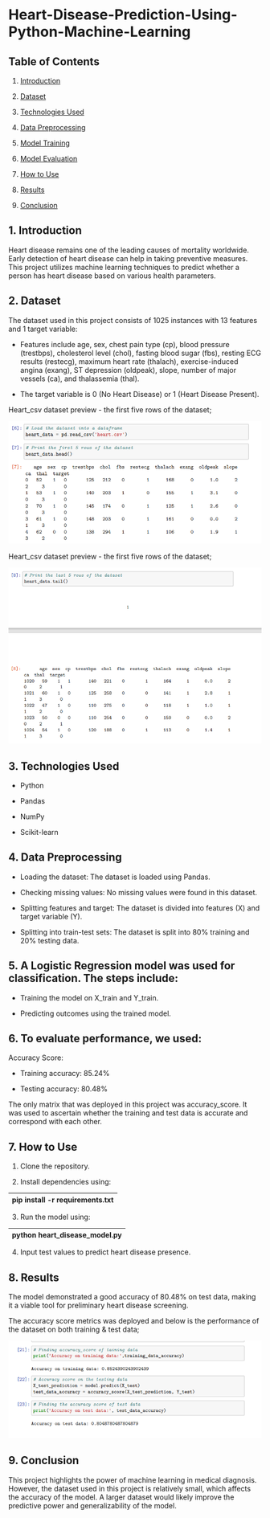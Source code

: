 # Heart-Disease-Prediction-Using-Python-Machine-Learning

## Table of Contents

1. [Introduction](#introduction)

2. [Dataset](#dataset)

3. [Technologies Used](#technologies-used)

4. [Data Preprocessing](#data-preprocessing)

5. [Model Training](#model-training)

6. [Model Evaluation](#model-evaluation)

7. [How to Use](#how-yo-use)

8. [Results](#results)

9. [Conclusion](#conclusion)

## 1. Introduction

Heart disease remains one of the leading causes of mortality worldwide. Early detection of heart disease can help in taking preventive measures. This project utilizes machine learning techniques to predict whether a person has heart disease based on various health parameters.

## 2. Dataset

The dataset used in this project consists of 1025 instances with 13 features and 1 target variable:

- Features include age, sex, chest pain type (cp), blood pressure (trestbps), cholesterol level (chol), fasting blood sugar (fbs), resting ECG results (restecg), maximum heart rate (thalach), exercise-induced angina (exang), ST depression (oldpeak), slope, number of major vessels (ca), and thalassemia (thal).

- The target variable is 0 (No Heart Disease) or 1 (Heart Disease Present).

Heart_csv dataset preview - the first five rows of the dataset;

![image_alt](https://github.com/Shamiso-Tirivanhu/Heart-Disease-Prediction-Using-Python-Machine-Learning/blob/88b71aaf228d64687ccbf00b9aa868783ac3a3ee/A%20data%20preview%20-%20first%205%20rows%20of%20the%20dataset.png)





Heart_csv dataset preview - the first five rows of the dataset;

![image_alt](https://github.com/Shamiso-Tirivanhu/Heart-Disease-Prediction-Using-Python-Machine-Learning/blob/c3f489168359a69a66f45f5c00cab34ba567acfd/A%20data%20preview%20-%20the%20last%20give%20rows%20of%20the%20dataset.png)

## 3. Technologies Used

- Python

- Pandas
  
-  NumPy

- Scikit-learn

## 4. Data Preprocessing

- Loading the dataset: The dataset is loaded using Pandas.

- Checking missing values: No missing values were found in this dataset.

- Splitting features and target: The dataset is divided into features (X) and target variable (Y).

- Splitting into train-test sets: The dataset is split into 80% training and 20% testing data.

## 5. A Logistic Regression model was used for classification. The steps include:

- Training the model on X_train and Y_train.

- Predicting outcomes using the trained model.

## 6. To evaluate performance, we used:

Accuracy Score:

- Training accuracy: 85.24%

- Testing accuracy: 80.48%

The only matrix that was deployed in this project was accuracy_score. It was used to ascertain whether the training and test data is accurate and correspond with each other.

## 7. How to Use

1. Clone the repository.

2. Install dependencies using:

 | pip install -r requirements.txt |
|------------------------------------|

3. Run the model using:

| python heart_disease_model.py |
|-------------------------------|

4. Input test values to predict heart disease presence.

## 8. Results

The model demonstrated a good accuracy of 80.48% on test data, making it a viable tool for preliminary heart disease screening.

The accuracy score metrics was deployed and below is the performance of the dataset on both training & test data;

![image_alt](https://github.com/Shamiso-Tirivanhu/Heart-Disease-Prediction-Using-Python-Machine-Learning/blob/894d2c00336f0d6fcf976593dfe3954c32c11b71/Accuracy%20score%20metrics%20-%20performance%20of%20the%20model.png)

## 9. Conclusion

This project highlights the power of machine learning in medical diagnosis. However, the dataset used in this project is relatively small, which affects the accuracy of the model. A larger dataset would likely improve the predictive power and generalizability of the model.
